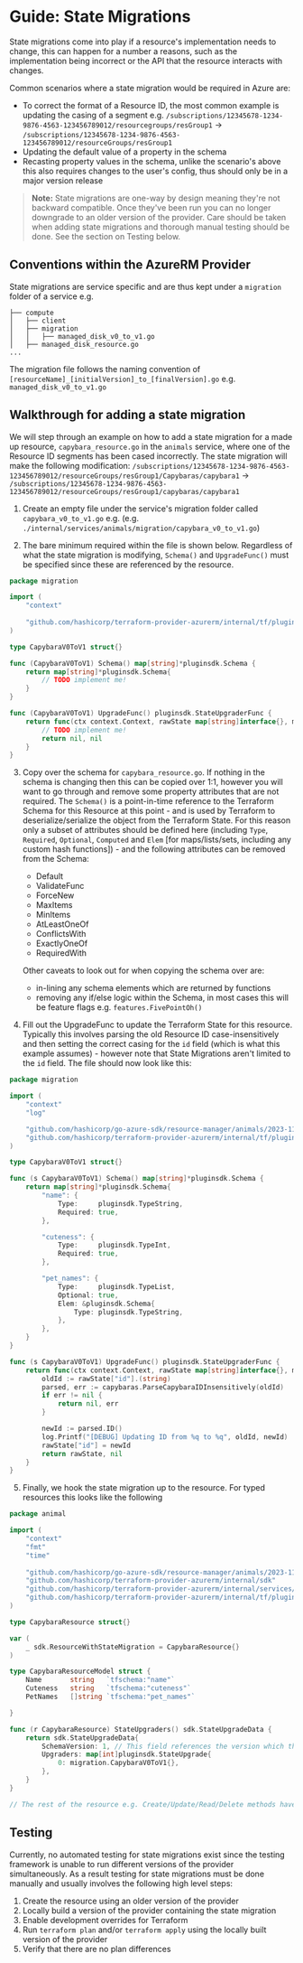 # Guide: State Migrations

State migrations come into play if a resource's implementation needs to change, this can happen for a number a reasons, such as the implementation being incorrect or the API that the resource interacts with changes.

Common scenarios where a state migration would be required in Azure are:
* To correct the format of a Resource ID, the most common example is updating the casing of a segment e.g. `/subscriptions/12345678-1234-9876-4563-123456789012/resourcegroups/resGroup1` -> `/subscriptions/12345678-1234-9876-4563-123456789012/resourceGroups/resGroup1`
* Updating the default value of a property in the schema
* Recasting property values in the schema, unlike the scenario's above this also requires changes to the user's config, thus should only be in a major version release

> **Note:** State migrations are one-way by design meaning they're not backward compatible. Once they've been run you can no longer downgrade to an older version of the provider. Care should be taken when adding state migrations and thorough manual testing should be done. See the section on Testing below.

## Conventions within the AzureRM Provider

State migrations are service specific and are thus kept under a `migration` folder of a service e.g.

```
├── compute
│   ├── client
│   ├── migration
│   │   ├── managed_disk_v0_to_v1.go
│   ├── managed_disk_resource.go
...
```


The migration file follows the naming convention of `[resourceName]_[initialVersion]_to_[finalVersion].go` e.g. `managed_disk_v0_to_v1.go`

## Walkthrough for adding a state migration

We will step through an example on how to add a state migration for a made up resource, `capybara_resource.go` in the `animals` service, where one of the Resource ID segments has been cased incorrectly. The state migration will make the following modification:
`/subscriptions/12345678-1234-9876-4563-123456789012/resourceGroups/resGroup1/Capybaras/capybara1` -> `/subscriptions/12345678-1234-9876-4563-123456789012/resourceGroups/resGroup1/capybaras/capybara1`

1. Create an empty file under the service's migration folder called `capybara_v0_to_v1.go` e.g. (e.g. `./internal/services/animals/migration/capybara_v0_to_v1.go`)

2. The bare minimum required within the file is shown below. Regardless of what the state migration is modifying, `Schema()` and `UpgradeFunc()` must be specified since these are referenced by the resource.
```go
package migration

import (
	"context"
	
	"github.com/hashicorp/terraform-provider-azurerm/internal/tf/pluginsdk"
)

type CapybaraV0ToV1 struct{}

func (CapybaraV0ToV1) Schema() map[string]*pluginsdk.Schema {
	return map[string]*pluginsdk.Schema{
		// TODO implement me!
	}
}

func (CapybaraV0ToV1) UpgradeFunc() pluginsdk.StateUpgraderFunc {
	return func(ctx context.Context, rawState map[string]interface{}, meta interface{}) (map[string]interface{}, error) {
		// TODO implement me!
		return nil, nil
	}
}
```

3. Copy over the schema for `capybara_resource.go`. If nothing in the schema is changing then this can be copied over 1:1, however you will want to go through and remove some property attributes that are not required.
   The `Schema()` is a point-in-time reference to the Terraform Schema for this Resource at this point - and is used by Terraform to deserialize/serialize the object from the Terraform State. For this reason only a subset of attributes should be defined here (including `Type`, `Required`, `Optional`, `Computed` and `Elem` [for maps/lists/sets, including any custom hash functions]) - and the following attributes can be removed from the Schema:
   
   * Default
   * ValidateFunc
   * ForceNew
   * MaxItems
   * MinItems
   * AtLeastOneOf
   * ConflictsWith
   * ExactlyOneOf
   * RequiredWith
   
   Other caveats to look out for when copying the schema over are:
   * in-lining any schema elements which are returned by functions
   * removing any if/else logic within the Schema, in most cases this will be feature flags e.g. `features.FivePointOh()`
   
4. Fill out the UpgradeFunc to update the Terraform State for this resource. Typically this involves parsing the old Resource ID case-insensitively and then setting the correct casing for the `id` field (which is what this example assumes) - however note that State Migrations aren't limited to the `id` field. The file should now look like this:
```go
package migration

import (
	"context"
	"log"

	"github.com/hashicorp/go-azure-sdk/resource-manager/animals/2023-11-01/capybaras"
	"github.com/hashicorp/terraform-provider-azurerm/internal/tf/pluginsdk"
)

type CapybaraV0ToV1 struct{}

func (s CapybaraV0ToV1) Schema() map[string]*pluginsdk.Schema {
	return map[string]*pluginsdk.Schema{
		"name": {
			Type:     pluginsdk.TypeString,
			Required: true,
		},

		"cuteness": {
			Type:     pluginsdk.TypeInt,
			Required: true,
		},

		"pet_names": {
			Type:     pluginsdk.TypeList,
			Optional: true,
			Elem: &pluginsdk.Schema{
				Type: pluginsdk.TypeString,
			},
		},
	}
}

func (s CapybaraV0ToV1) UpgradeFunc() pluginsdk.StateUpgraderFunc {
	return func(ctx context.Context, rawState map[string]interface{}, meta interface{}) (map[string]interface{}, error) {
		oldId := rawState["id"].(string)
		parsed, err := capybaras.ParseCapybaraIDInsensitively(oldId)
		if err != nil {
			return nil, err
		}

		newId := parsed.ID()
		log.Printf("[DEBUG] Updating ID from %q to %q", oldId, newId)
		rawState["id"] = newId
		return rawState, nil
	}
}
```

5. Finally, we hook the state migration up to the resource. For typed resources this looks like the following
```go
package animal

import (
	"context"
	"fmt"
	"time"
	
	"github.com/hashicorp/go-azure-sdk/resource-manager/animals/2023-11-01/capybaras"
	"github.com/hashicorp/terraform-provider-azurerm/internal/sdk"
	"github.com/hashicorp/terraform-provider-azurerm/internal/services/animals/migration"
	"github.com/hashicorp/terraform-provider-azurerm/internal/tf/pluginsdk"
)

type CapybaraResource struct{}

var (
	_ sdk.ResourceWithStateMigration = CapybaraResource{}
)

type CapybaraResourceModel struct {
	Name       string   `tfschema:"name"`
	Cuteness   string   `tfschema:"cuteness"`
	PetNames   []string `tfschema:"pet_names"`

}

func (r CapybaraResource) StateUpgraders() sdk.StateUpgradeData {
	return sdk.StateUpgradeData{
		SchemaVersion: 1, // This field references the version which the state migration updates the schema to i.e. v0 -> v1
		Upgraders: map[int]pluginsdk.StateUpgrade{
			0: migration.CapybaraV0ToV1{},
		},
	}
}

// The rest of the resource e.g. Create/Update/Read/Delete methods have been omitted for brevity

```

## Testing

Currently, no automated testing for state migrations exist since the testing framework is unable to run different versions of the provider simultaneously. As a result testing for state migrations must be done manually and usually involves the following high level steps:

1. Create the resource using an older version of the provider
2. Locally build a version of the provider containing the state migration
3. Enable development overrides for Terraform
4. Run `terraform plan` and/or `terraform apply` using the locally built version of the provider
5. Verify that there are no plan differences